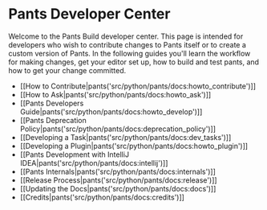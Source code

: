 Pants Developer Center
======================

Welcome to the Pants Build developer center. This page is intended for
developers who wish to contribute changes to Pants itself or to create a
custom version of Pants. In the following guides you'll learn the
workflow for making changes, get your editor set up, how to build and
test pants, and how to get your change committed.

+ [[How to Contribute|pants('src/python/pants/docs:howto_contribute')]]
+ [[How to Ask|pants('src/python/pants/docs:howto_ask')]]
+ [[Pants Developers Guide|pants('src/python/pants/docs:howto_develop')]]
+ [[Pants Deprecation Policy|pants('src/python/pants/docs:deprecation_policy')]]
+ [[Developing a Task|pants('src/python/pants/docs:dev_tasks')]]
+ [[Developing a Plugin|pants('src/python/pants/docs:howto_plugin')]]
+ [[Pants Development with IntelliJ IDEA|pants('src/python/pants/docs:intellij')]]
+ [[Pants Internals|pants('src/python/pants/docs:internals')]]
+ [[Release Process|pants('src/python/pants/docs:release')]]
+ [[Updating the Docs|pants('src/python/pants/docs:docs')]]
+ [[Credits|pants('src/python/pants/docs:credits')]]
